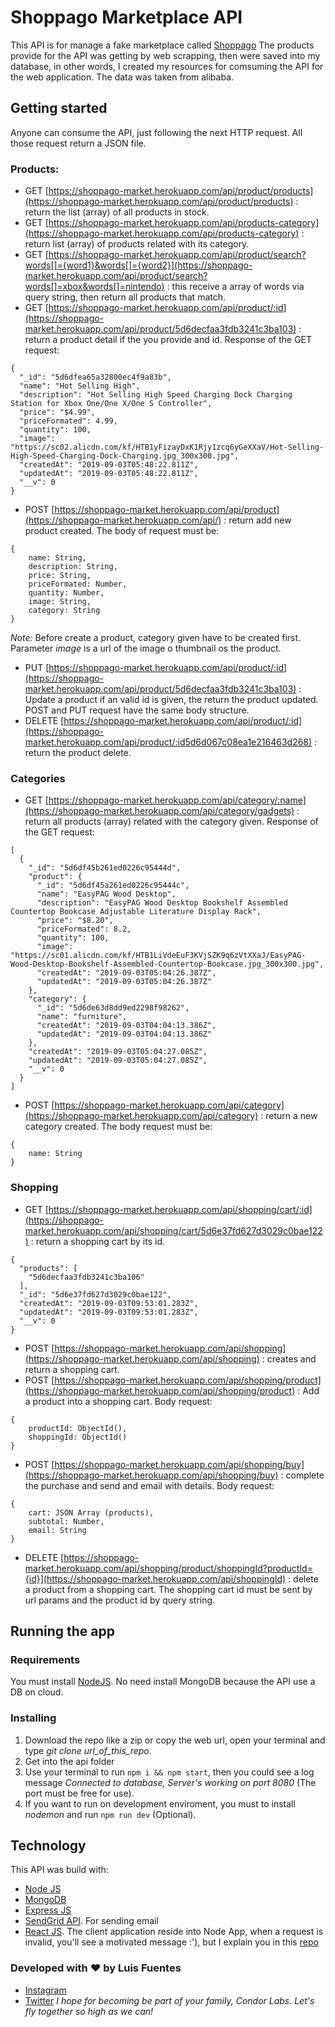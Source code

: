 # Shoppago Marketplace API

This API is for manage a fake marketplace called [Shoppago](https://shoppago-market.herokuapp.com/) The products provide for the API was getting by web scrapping, then were saved into my database, in other words, I created my resources for comsuming the API for the web application. The data was taken from alibaba.

## Getting started

Anyone can consume the API, just following the next HTTP request. All those request return a JSON file.

### Products:

- GET [https://shoppago-market.herokuapp.com/api/product/products](https://shoppago-market.herokuapp.com/api/product/products) : return the list (array) of all products in stock.
- GET [https://shoppago-market.herokuapp.com/api/products-category](https://shoppago-market.herokuapp.com/api/products-category) : return list (array) of products related with its category.
- GET [https://shoppago-market.herokuapp.com/api/product/search?words[]={word1}&words[]={word2}](https://shoppago-market.herokuapp.com/api/product/search?words[]=xbox&words[]=nintendo) : this receive a array of words via query string, then return all products that match.
- GET [https://shoppago-market.herokuapp.com/api/product/:id](https://shoppago-market.herokuapp.com/api/product/5d6decfaa3fdb3241c3ba103) : return a product detail if the you provide and id.
  Response of the GET request:

```
{
  "_id": "5d6dfea65a32800ec4f9a83b",
  "name": "Hot Selling High",
  "description": "Hot Selling High Speed Charging Dock Charging Station for Xbox One/One X/One S Controller",
  "price": "$4.99",
  "priceFormated": 4.99,
  "quantity": 100,
  "image": "https://sc02.alicdn.com/kf/HTB1yFizayDxK1Rjy1zcq6yGeXXaV/Hot-Selling-High-Speed-Charging-Dock-Charging.jpg_300x300.jpg",
  "createdAt": "2019-09-03T05:48:22.811Z",
  "updatedAt": "2019-09-03T05:48:22.811Z",
  "__v": 0
}
```

- POST [https://shoppago-market.herokuapp.com/api/product](https://shoppago-market.herokuapp.com/api/) : return add new product created. The body of request must be:

```
{
	name: String,
	description: String,
	price: String,
	priceFormated: Number,
	quantity: Number,
	image: String,
	category: String
}
```

_Note:_ Before create a product, category given have to be created first. Parameter _image_ is a url of the image o thumbnail os the product.

- PUT [https://shoppago-market.herokuapp.com/api/product/:id](https://shoppago-market.herokuapp.com/api/product/5d6decfaa3fdb3241c3ba103) : Update a product if an valid id is given, the return the product updated. POST and PUT request have the same body structure.
- DELETE [https://shoppago-market.herokuapp.com/api/product/:id](https://shoppago-market.herokuapp.com/api/product/:id5d6d067c08ea1e216463d268) : return the product delete.

### Categories

- GET [https://shoppago-market.herokuapp.com/api/category/:name](https://shoppago-market.herokuapp.com/api/category/gadgets) : return all products (array) related with the category given.
  Response of the GET request:

```
[
  {
    "_id": "5d6df45b261ed0226c95444d",
    "product": {
      "_id": "5d6df45a261ed0226c95444c",
      "name": "EasyPAG Wood Desktop",
      "description": "EasyPAG Wood Desktop Bookshelf Assembled Countertop Bookcase Adjustable Literature Display Rack",
      "price": "$8.20",
      "priceFormated": 8.2,
      "quantity": 100,
      "image": "https://sc01.alicdn.com/kf/HTB1LiVdeEuF3KVjSZK9q6zVtXXaJ/EasyPAG-Wood-Desktop-Bookshelf-Assembled-Countertop-Bookcase.jpg_300x300.jpg",
      "createdAt": "2019-09-03T05:04:26.387Z",
      "updatedAt": "2019-09-03T05:04:26.387Z"
    },
    "category": {
      "_id": "5d6de63d8dd9ed2298f98262",
      "name": "furniture",
      "createdAt": "2019-09-03T04:04:13.386Z",
      "updatedAt": "2019-09-03T04:04:13.386Z"
    },
    "createdAt": "2019-09-03T05:04:27.085Z",
    "updatedAt": "2019-09-03T05:04:27.085Z",
    "__v": 0
  }
]
```

- POST [https://shoppago-market.herokuapp.com/api/category](https://shoppago-market.herokuapp.com/api/category) : return a new category created. The body request must be:

```
{
	name: String
}
```

### Shopping

- GET [https://shoppago-market.herokuapp.com/api/shopping/cart/:id](https://shoppago-market.herokuapp.com/api/shopping/cart/5d6e37fd627d3029c0bae122) : return a shopping cart by its id.

```
{
  "products": [
    "5d6decfaa3fdb3241c3ba106"
  ],
  "_id": "5d6e37fd627d3029c0bae122",
  "createdAt": "2019-09-03T09:53:01.283Z",
  "updatedAt": "2019-09-03T09:53:01.283Z",
  "__v": 0
}
```

- POST [https://shoppago-market.herokuapp.com/api/shopping](https://shoppago-market.herokuapp.com/api/shopping) : creates and return a shopping cart.
- POST [https://shoppago-market.herokuapp.com/api/shopping/product](https://shoppago-market.herokuapp.com/api/shopping/product) : Add a product into a shopping cart. Body request:

```
{
	productId: ObjectId(),
	shoppingId: ObjectId()
}
```

- POST [https://shoppago-market.herokuapp.com/api/shopping/buy](https://shoppago-market.herokuapp.com/api/shopping/buy) : complete the purchase and send and email with details. Body request:

```
{
	cart: JSON Array (products),
	subtotal: Number,
	email: String
}
```

- DELETE [https://shoppago-market.herokuapp.com/api/shopping/product/shoppingId?productId={id}](https://shoppago-market.herokuapp.com/api/shoppingId) : delete a product from a shopping cart. The shopping cart id must be sent by url params and the product id by query string.

## Running the app

### Requirements

You must install [NodeJS](https://nodejs.org/en/). No need install MongoDB because the API use a DB on cloud.

### Installing

1. Download the repo like a zip or copy the web url, open your terminal and type _git clone url_of_this_repo_.
2. Get into the api folder
3. Use your terminal to run `npm i && npm start`, then you could see a log message _Connected to database, Server's working on port 8080_ (The port must be free for use).
4. If you want to run on development enviroment, you must to install _nodemon_ and run `npm run dev` (Optional).

## Technology

This API was build with:

- [Node JS](https://nodejs.org/en/)
- [MongoDB](https://www.mongodb.com/)
- [Express JS](https://expressjs.com/)
- [SendGrid API](https://sendgrid.com/). For sending email
- [React JS](https://reactjs.org/). The client application reside into Node App, when a request is invalid, you'll see a motivated message :'), but I explain you in this [repo](https://github.com/LuisFuenTech/shoppago-marketplace)

### Developed with ♥ by Luis Fuentes

- [Instagram](https://www.instagram.com/luisfuentech/)
- [Twitter](https://twitter.com/luisfuentech)
  _I hope for becoming be part of your family, Condor Labs. Let's fly together so high as we can!_
